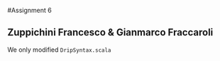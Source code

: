 
#Assignment 6
## Zuppichini Francesco & Gianmarco Fraccaroli 

We only modified `DripSyntax.scala`



